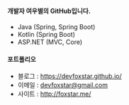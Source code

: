 #### 개발자 여우별의 GitHub입니다.

* Java (Spring, Spring Boot)
* Kotlin (Spring Boot)
* ASP.NET (MVC, Core)

#### 포트폴리오

* 블로그 : https://devfoxstar.github.io/
* 이메일 : devfoxstar@gmail.com
* 사이트 : http://foxstar.me/

